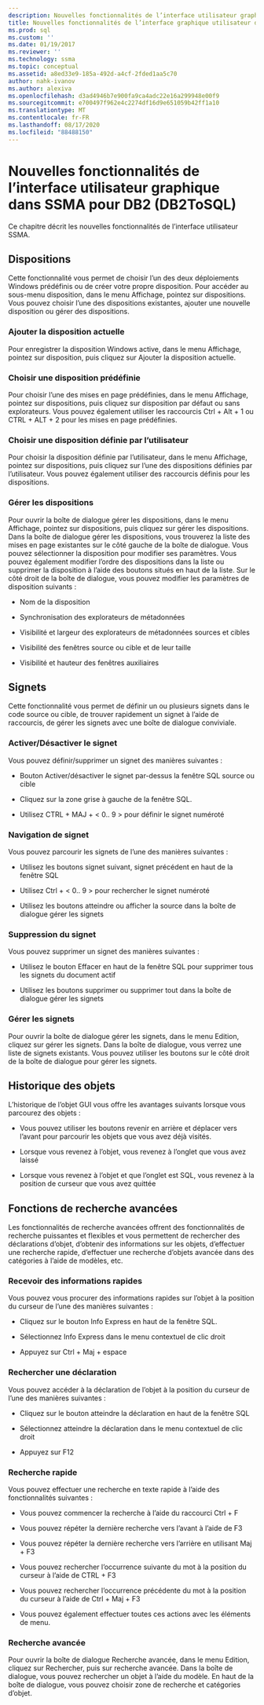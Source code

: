 ```yaml
---
description: Nouvelles fonctionnalités de l’interface utilisateur graphique dans SSMA pour DB2 (DB2ToSQL)
title: Nouvelles fonctionnalités de l’interface graphique utilisateur dans SSMA pour DB2 (DB2ToSQL) | Microsoft Docs
ms.prod: sql
ms.custom: ''
ms.date: 01/19/2017
ms.reviewer: ''
ms.technology: ssma
ms.topic: conceptual
ms.assetid: a8ed33e9-185a-492d-a4cf-2fded1aa5c70
author: nahk-ivanov
ms.author: alexiva
ms.openlocfilehash: d3ad4946b7e900fa9ca4adc22e16a299948e00f9
ms.sourcegitcommit: e700497f962e4c2274df16d9e651059b42ff1a10
ms.translationtype: MT
ms.contentlocale: fr-FR
ms.lasthandoff: 08/17/2020
ms.locfileid: "88488150"
---
```

# <a name="new-gui-features-in-ssma-for-db2-db2tosql"></a>Nouvelles fonctionnalités de l’interface utilisateur graphique dans SSMA pour DB2 (DB2ToSQL)
Ce chapitre décrit les nouvelles fonctionnalités de l’interface utilisateur SSMA.  
  
## <a name="layouts"></a>Dispositions  
Cette fonctionnalité vous permet de choisir l’un des deux déploiements Windows prédéfinis ou de créer votre propre disposition. Pour accéder au sous-menu disposition, dans le menu Affichage, pointez sur dispositions. Vous pouvez choisir l’une des dispositions existantes, ajouter une nouvelle disposition ou gérer des dispositions.  
  
### <a name="add-current-layout"></a>Ajouter la disposition actuelle  
Pour enregistrer la disposition Windows active, dans le menu Affichage, pointez sur disposition, puis cliquez sur Ajouter la disposition actuelle.  
  
### <a name="choose-predefined-layout"></a>Choisir une disposition prédéfinie  
Pour choisir l’une des mises en page prédéfinies, dans le menu Affichage, pointez sur dispositions, puis cliquez sur disposition par défaut ou sans explorateurs. Vous pouvez également utiliser les raccourcis Ctrl + Alt + 1 ou CTRL + ALT + 2 pour les mises en page prédéfinies.  
  
### <a name="choose-user-defined-layout"></a>Choisir une disposition définie par l’utilisateur  
Pour choisir la disposition définie par l’utilisateur, dans le menu Affichage, pointez sur dispositions, puis cliquez sur l’une des dispositions définies par l’utilisateur. Vous pouvez également utiliser des raccourcis définis pour les dispositions.  
  
### <a name="manage-layouts"></a>Gérer les dispositions  
Pour ouvrir la boîte de dialogue gérer les dispositions, dans le menu Affichage, pointez sur dispositions, puis cliquez sur gérer les dispositions. Dans la boîte de dialogue gérer les dispositions, vous trouverez la liste des mises en page existantes sur le côté gauche de la boîte de dialogue. Vous pouvez sélectionner la disposition pour modifier ses paramètres. Vous pouvez également modifier l’ordre des dispositions dans la liste ou supprimer la disposition à l’aide des boutons situés en haut de la liste. Sur le côté droit de la boîte de dialogue, vous pouvez modifier les paramètres de disposition suivants :  
  
-   Nom de la disposition  
  
-   Synchronisation des explorateurs de métadonnées  
  
-   Visibilité et largeur des explorateurs de métadonnées sources et cibles  
  
-   Visibilité des fenêtres source ou cible et de leur taille  
  
-   Visibilité et hauteur des fenêtres auxiliaires  
  
## <a name="bookmarks"></a>Signets  
Cette fonctionnalité vous permet de définir un ou plusieurs signets dans le code source ou cible, de trouver rapidement un signet à l’aide de raccourcis, de gérer les signets avec une boîte de dialogue conviviale.  
  
### <a name="toggle-bookmark"></a>Activer/Désactiver le signet  
Vous pouvez définir/supprimer un signet des manières suivantes :  
  
-   Bouton Activer/désactiver le signet par-dessus la fenêtre SQL source ou cible  
  
-   Cliquez sur la zone grise à gauche de la fenêtre SQL.  
  
-   Utilisez CTRL + MAJ + &lt; 0.. 9 &gt; pour définir le signet numéroté  
  
### <a name="bookmark-navigation"></a>Navigation de signet  
Vous pouvez parcourir les signets de l’une des manières suivantes :  
  
-   Utilisez les boutons signet suivant, signet précédent en haut de la fenêtre SQL  
  
-   Utilisez Ctrl + &lt; 0.. 9 &gt; pour rechercher le signet numéroté  
  
-   Utilisez les boutons atteindre ou afficher la source dans la boîte de dialogue gérer les signets  
  
### <a name="removing-bookmark"></a>Suppression du signet  
Vous pouvez supprimer un signet des manières suivantes :  
  
-   Utilisez le bouton Effacer en haut de la fenêtre SQL pour supprimer tous les signets du document actif  
  
-   Utilisez les boutons supprimer ou supprimer tout dans la boîte de dialogue gérer les signets  
  
### <a name="manage-bookmarks"></a>Gérer les signets  
Pour ouvrir la boîte de dialogue gérer les signets, dans le menu Edition, cliquez sur gérer les signets. Dans la boîte de dialogue, vous verrez une liste de signets existants. Vous pouvez utiliser les boutons sur le côté droit de la boîte de dialogue pour gérer les signets.  
  
## <a name="object-history"></a>Historique des objets  
L’historique de l’objet GUI vous offre les avantages suivants lorsque vous parcourez des objets :  
  
-   Vous pouvez utiliser les boutons revenir en arrière et déplacer vers l’avant pour parcourir les objets que vous avez déjà visités.  
  
-   Lorsque vous revenez à l’objet, vous revenez à l’onglet que vous avez laissé  
  
-   Lorsque vous revenez à l’objet et que l’onglet est SQL, vous revenez à la position de curseur que vous avez quittée  
  
## <a name="advanced-search-capabilities"></a>Fonctions de recherche avancées  
Les fonctionnalités de recherche avancées offrent des fonctionnalités de recherche puissantes et flexibles et vous permettent de rechercher des déclarations d’objet, d’obtenir des informations sur les objets, d’effectuer une recherche rapide, d’effectuer une recherche d’objets avancée dans des catégories à l’aide de modèles, etc.  
  
### <a name="get-quick-information"></a>Recevoir des informations rapides  
Vous pouvez vous procurer des informations rapides sur l’objet à la position du curseur de l’une des manières suivantes :  
  
-   Cliquez sur le bouton Info Express en haut de la fenêtre SQL.  
  
-   Sélectionnez Info Express dans le menu contextuel de clic droit  
  
-   Appuyez sur Ctrl + Maj + espace  
  
### <a name="find-declaration"></a>Rechercher une déclaration  
Vous pouvez accéder à la déclaration de l’objet à la position du curseur de l’une des manières suivantes :  
  
-   Cliquez sur le bouton atteindre la déclaration en haut de la fenêtre SQL  
  
-   Sélectionnez atteindre la déclaration dans le menu contextuel de clic droit  
  
-   Appuyez sur F12  
  
### <a name="quick-search"></a>Recherche rapide  
Vous pouvez effectuer une recherche en texte rapide à l’aide des fonctionnalités suivantes :  
  
-   Vous pouvez commencer la recherche à l’aide du raccourci Ctrl + F  
  
-   Vous pouvez répéter la dernière recherche vers l’avant à l’aide de F3  
  
-   Vous pouvez répéter la dernière recherche vers l’arrière en utilisant Maj + F3  
  
-   Vous pouvez rechercher l’occurrence suivante du mot à la position du curseur à l’aide de CTRL + F3  
  
-   Vous pouvez rechercher l’occurrence précédente du mot à la position du curseur à l’aide de Ctrl + Maj + F3  
  
-   Vous pouvez également effectuer toutes ces actions avec les éléments de menu.  
  
### <a name="advanced-search"></a>Recherche avancée  
Pour ouvrir la boîte de dialogue Recherche avancée, dans le menu Edition, cliquez sur Rechercher, puis sur recherche avancée. Dans la boîte de dialogue, vous pouvez rechercher un objet à l’aide du modèle. En haut de la boîte de dialogue, vous pouvez choisir zone de recherche et catégories d’objet.  
  
